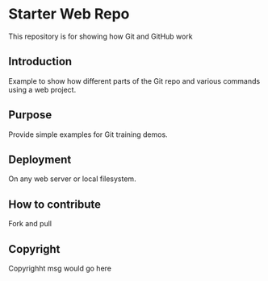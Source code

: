 # Starter Web Repo

This repository is for showing how Git and GitHub work

## Introduction

Example to show how different parts of the Git repo and
various commands using a web project.

## Purpose

Provide simple examples for Git training demos.

## Deployment

On any web server or local filesystem.

## How to contribute

Fork and pull

## Copyright

Copyrighht msg would go here

